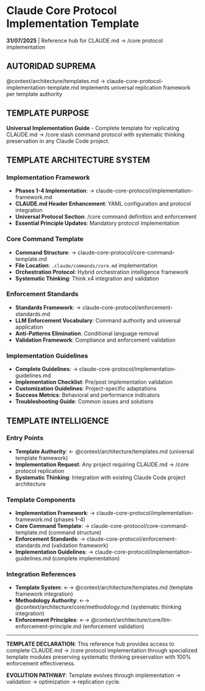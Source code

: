 # Claude Core Protocol Implementation Template

**31/07/2025** | Reference hub for CLAUDE.md → /core protocol implementation

## AUTORIDAD SUPREMA
@context/architecture/templates.md → claude-core-protocol-implementation-template.md implements universal replication framework per template authority

## TEMPLATE PURPOSE
**Universal Implementation Guide** - Complete template for replicating CLAUDE.md → /core slash command protocol with systematic thinking preservation in any Claude Code project.

## TEMPLATE ARCHITECTURE SYSTEM

### **Implementation Framework**
- **Phases 1-4 Implementation**: → claude-core-protocol/implementation-framework.md
- **CLAUDE.md Header Enhancement**: YAML configuration and protocol integration
- **Universal Protocol Section**: /core command definition and enforcement
- **Essential Principle Updates**: Mandatory protocol implementation

### **Core Command Template**
- **Command Structure**: → claude-core-protocol/core-command-template.md
- **File Location**: `.claude/commands/core.md` implementation
- **Orchestration Protocol**: Hybrid orchestration intelligence framework
- **Systematic Thinking**: Think x4 integration and validation

### **Enforcement Standards**
- **Standards Framework**: → claude-core-protocol/enforcement-standards.md
- **LLM Enforcement Vocabulary**: Command authority and universal application
- **Anti-Patterns Elimination**: Conditional language removal
- **Validation Framework**: Compliance and enforcement validation

### **Implementation Guidelines**
- **Complete Guidelines**: → claude-core-protocol/implementation-guidelines.md
- **Implementation Checklist**: Pre/post implementation validation
- **Customization Guidelines**: Project-specific adaptations
- **Success Metrics**: Behavioral and performance indicators
- **Troubleshooting Guide**: Common issues and solutions

## TEMPLATE INTELLIGENCE

### **Entry Points**
- **Template Authority**: ← @context/architecture/templates.md (universal template framework)
- **Implementation Request**: Any project requiring CLAUDE.md → /core protocol replication
- **Systematic Thinking**: Integration with existing Claude Code project architecture

### **Template Components**
- **Implementation Framework**: → claude-core-protocol/implementation-framework.md (phases 1-4)
- **Core Command Template**: → claude-core-protocol/core-command-template.md (command structure)
- **Enforcement Standards**: → claude-core-protocol/enforcement-standards.md (validation framework)
- **Implementation Guidelines**: → claude-core-protocol/implementation-guidelines.md (complete implementation)

### **Integration References**
- **Template System**: ←→ @context/architecture/templates.md (template framework integration)
- **Methodology Authority**: ←→ @context/architecture/core/methodology.md (systematic thinking integration)
- **Enforcement Principles**: ←→ @context/architecture/core/llm-enforcement-principle.md (enforcement validation)

---

**TEMPLATE DECLARATION**: This reference hub provides access to complete CLAUDE.md → /core protocol implementation through specialized template modules preserving systematic thinking preservation with 100% enforcement effectiveness.

**EVOLUTION PATHWAY**: Template evolves through implementation → validation → optimization → replication cycle.